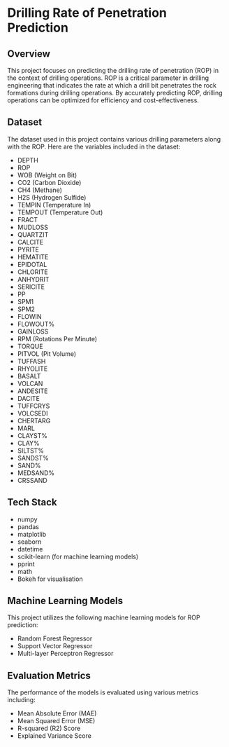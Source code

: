 # Drilling Rate of Penetration Prediction

## Overview
This project focuses on predicting the drilling rate of penetration (ROP) in the context of drilling operations. ROP is a critical parameter in drilling engineering that indicates the rate at which a drill bit penetrates the rock formations during drilling operations. By accurately predicting ROP, drilling operations can be optimized for efficiency and cost-effectiveness.

## Dataset
The dataset used in this project contains various drilling parameters along with the ROP. Here are the variables included in the dataset:
- DEPTH
- ROP
- WOB (Weight on Bit)
- CO2 (Carbon Dioxide)
- CH4 (Methane)
- H2S (Hydrogen Sulfide)
- TEMPIN (Temperature In)
- TEMPOUT (Temperature Out)
- FRACT
- MUDLOSS
- QUARTZIT
- CALCITE
- PYRITE
- HEMATITE
- EPIDOTAL
- CHLORITE
- ANHYDRIT
- SERICITE
- PP
- SPM1
- SPM2
- FLOWIN
- FLOWOUT%
- GAINLOSS
- RPM (Rotations Per Minute)
- TORQUE
- PITVOL (Pit Volume)
- TUFFASH
- RHYOLITE
- BASALT
- VOLCAN
- ANDESITE
- DACITE
- TUFFCRYS
- VOLCSEDI
- CHERTARG
- MARL
- CLAYST%
- CLAY%
- SILTST%
- SANDST%
- SAND%
- MEDSAND%
- CRSSAND

## Tech Stack
- numpy
- pandas
- matplotlib
- seaborn
- datetime
- scikit-learn (for machine learning models)
- pprint
- math
- Bokeh for visualisation

## Machine Learning Models
This project utilizes the following machine learning models for ROP prediction:
- Random Forest Regressor
- Support Vector Regressor
- Multi-layer Perceptron Regressor

## Evaluation Metrics
The performance of the models is evaluated using various metrics including:
- Mean Absolute Error (MAE)
- Mean Squared Error (MSE)
- R-squared (R2) Score
- Explained Variance Score
